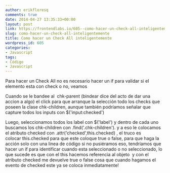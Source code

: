 ```yaml
---
author: erikfloresq
comments: true
date: 2014-04-27 13:35:33+00:00
layout: post
link: https://frontendlabs.io/605--como-hacer-un-check-all-inteligentemente
slug: como-hacer-un-check-all-inteligentemente
title: Como hacer un Check All inteligentemente
wordpress_id: 605
categories:
- Javascript
tags:
- Código
- Javascript
---
```


Para hacer un Check All no es necesario hacer un if para validar si el elemento esta con check o no, veamos




Cuando se le bandee al  chk-parent (bindear dice del acto de dar una accion a algo) el click para que arranque la selección todo los checks que poseen la clase chk-children, aunque también podríamos señalar que capture todos los inputs con $('input:checked')




Luego, seleccionamos todos los label con $('label') y dentro de cada uno buscamos los chk-children con .find('.chk-children'). y a eso le colocamos el atributo checked con .attr('checked',this.checked) , el truco es colocar this.checked para que este coloque true o false, para que haga la acción solo con una linea de código si no pusiéramos eso, tendríamos que hacer un if para identificar cuando esta seleccionado o no seleccionado, lo que sucede es que con el this hacemos referencia al objeto  y con el atributo checked me devuelve true o false cosa que cuando hagamos el evento de checked este ya se coloca inmediatamente!
